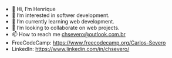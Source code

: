- 👋 Hi, I’m Henrique
- 👀 I’m interested in softwer development.
- 🌱 I’m currently learning web development.
- 💞️ I’m looking to collaborate on web projects.
- 📫 How to reach me chsevero@outlook.com.br
- FreeCodeCamp: https://www.freecodecamp.org/Carlos-Severo
- LinkedIn: https://www.linkedin.com/in/chsevero/
<!---
CHSevero/CHSevero is a ✨ special ✨ repository because its `README.md` (this file) appears on your GitHub profile.
You can click the Preview link to take a look at your changes.
--->
